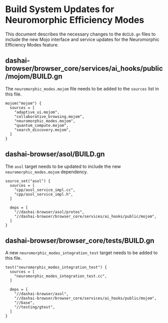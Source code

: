 # Build System Updates for Neuromorphic Efficiency Modes

This document describes the necessary changes to the `BUILD.gn` files to include the new Mojo interface and service updates for the Neuromorphic Efficiency Modes feature.

## dashai-browser/browser_core/services/ai_hooks/public/mojom/BUILD.gn

The `neuromorphic_modes.mojom` file needs to be added to the `sources` list in this file.

```
mojom("mojom") {
  sources = [
    "adaptive_ui.mojom",
    "collaborative_browsing.mojom",
    "neuromorphic_modes.mojom",
    "quantum_compute.mojom",
    "search_discovery.mojom",
  ]
}
```

## dashai-browser/asol/BUILD.gn

The `asol` target needs to be updated to include the new `neuromorphic_modes.mojom` dependency.

```
source_set("asol") {
  sources = [
    "cpp/asol_service_impl.cc",
    "cpp/asol_service_impl.h",
  ]

  deps = [
    "//dashai-browser/asol/protos",
    "//dashai-browser/browser_core/services/ai_hooks/public/mojom",
  ]
}
```

## dashai-browser/browser_core/tests/BUILD.gn

A new `neuromorphic_modes_integration_test` target needs to be added to this file.

```
test("neuromorphic_modes_integration_test") {
  sources = [
    "neuromorphic_modes_integration_test.cc",
  ]

  deps = [
    "//dashai-browser/asol",
    "//dashai-browser/browser_core/services/ai_hooks/public/mojom",
    "//base",
    "//testing/gtest",
  ]
}
```
